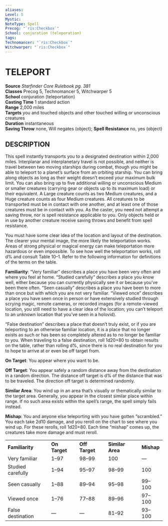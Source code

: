 ```yaml
---
aliases: 
Level: 5
Mystic: 
NoteType: Spell
Precog: "`ris:Checkbox`"
School: conjuration (teleporation) 
tags: 
Technomancer: "`ris:Checkbox`"
Witchwarper: "`ris:Checkbox`"
---
```

# TELEPORT

**Source** _Starfinder Core Rulebook pg. 381_  
**Classes** Precog 5, Technomancer 5, Witchwarper 5  
**School** conjuration (teleportation)  
**Casting Time** 1 standard action  
**Range** 2,000 miles  
**Targets** you and touched objects and other touched willing or unconscious creatures  
**Duration** instantaneous  
**Saving Throw** none, Will negates (object); **Spell Resistance** no, yes (object)

## DESCRIPTION

This spell instantly transports you to a designated destination within 2,000 miles. Interplanar and interplanetary travel is not possible, and neither is travel between two moving starships during combat, though you might be able to teleport to a planet’s surface from an orbiting starship. You can bring along objects as long as their weight doesn’t exceed your maximum bulk limit. You can also bring up to five additional willing or unconscious Medium or smaller creatures (carrying gear or objects up to its maximum load) or their equivalent. A Large creature counts as two Medium creatures, and a Huge creature counts as four Medium creatures. All creatures to be transported must be in contact with one another, and at least one of those creatures must be in contact with you. As the caster, you need not attempt a saving throw, nor is spell resistance applicable to you. Only objects held or in use by another creature receive saving throws and benefit from spell resistance.

You must have some clear idea of the location and layout of the destination. The clearer your mental image, the more likely the teleportation works. Areas of strong physical or magical energy can make teleportation more hazardous or even impossible. To see how well the teleportation works, roll d% and consult Table 10–1. Refer to the following information for definitions of the terms on the table.

**Familiarity**: “Very familiar” describes a place you have been very often and where you feel at home. “Studied carefully” describes a place you know well, either because you can currently physically see it or because you’ve been there often. “Seen casually” describes a place you have been to more than once but with which you are not very familiar. “Viewed once” describes a place you have seen once in person or have extensively studied through scrying magic, remote cameras, or recorded images (for a remote-viewed location, you still need to have a clear idea of the location; you can’t teleport to an unknown location that you’ve seen in a holovid).

“False destination” describes a place that doesn’t truly exist, or if you are teleporting to an otherwise familiar location, it is a place that no longer exists as such or has been so completely altered as to no longer be familiar to you. When traveling to a false destination, roll 1d20+80 to obtain results on the table, rather than rolling d%, since there is no real destination for you to hope to arrive at or even be off target from.

**On Target**: You appear where you want to be.

**Off Target**: You appear safely a random distance away from the destination in a random direction. The distance off target is d% of the distance that was to be traveled. The direction off target is determined randomly.

**Similar Area**: You wind up in an area that’s visually or thematically similar to the target area. Generally, you appear in the closest similar place within range. If no such area exists within the spell’s range, the spell simply fails instead.

**Mishap**: You and anyone else teleporting with you have gotten “scrambled.” You each take 2d10 damage, and you reroll on the chart to see where you wind up. For these rerolls, roll 1d20+80. Each time “mishap” comes up, the creatures take more damage and must reroll.

<table><tbody><tr><td><b>Familiarity</b></td><td><b>On Target</b></td><td><b>Off Target</b></td><td><b>Similar Area</b></td><td><b>Mishap</b></td></tr><tr><td>Very familiar</td><td>1–97</td><td>98–99</td><td>100</td><td>—</td></tr><tr><td>Studied carefully</td><td>1–94</td><td>95–97</td><td>98–99</td><td>100</td></tr><tr><td>Seen casually</td><td>1–88</td><td>89–94</td><td>95–98</td><td>99–100</td></tr><tr><td>Viewed once</td><td>1–76</td><td>77–88</td><td>89–96</td><td>97–100</td></tr><tr><td>False destination</td><td>—</td><td>—</td><td>81–92</td><td>93–100</td></tr></tbody></table>